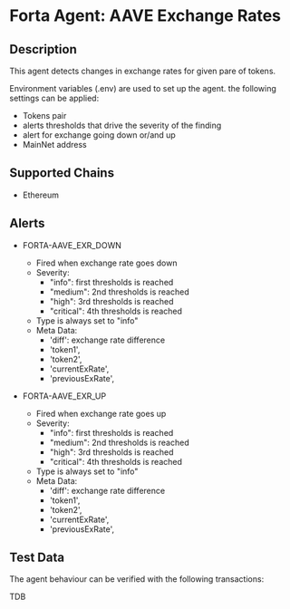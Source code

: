 # Forta Agent: AAVE Exchange Rates

## Description

This agent detects changes in exchange rates for given pare of tokens.

Environment variables (.env) are used to set up the agent. the following settings can be applied:
- Tokens pair
- alerts thresholds that drive the severity of the finding
- alert for exchange going down or/and up
- MainNet address 

## Supported Chains

- Ethereum

## Alerts

- FORTA-AAVE_EXR_DOWN
  - Fired when exchange rate goes down 
  - Severity: 
    - "info": first thresholds is reached
    - "medium": 2nd thresholds is reached
    - "high": 3rd thresholds is reached
    - "critical": 4th thresholds is reached
  - Type is always set to "info"
  - Meta Data:
    - 'diff': exchange rate difference
    - 'token1',
    - 'token2',
    - 'currentExRate',
    - 'previousExRate',

- FORTA-AAVE_EXR_UP
  - Fired when exchange rate goes up
  - Severity:
    - "info": first thresholds is reached
    - "medium": 2nd thresholds is reached
    - "high": 3rd thresholds is reached
    - "critical": 4th thresholds is reached
  - Type is always set to "info"
  - Meta Data:
    - 'diff': exchange rate difference
    - 'token1',
    - 'token2',
    - 'currentExRate',
    - 'previousExRate',

## Test Data

The agent behaviour can be verified with the following transactions:

TDB
